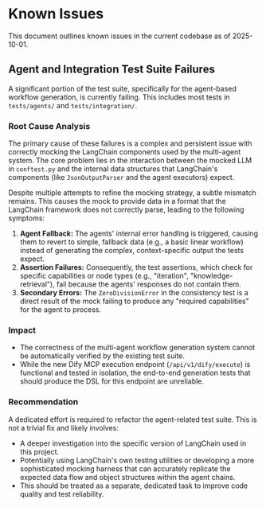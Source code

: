 # Known Issues

This document outlines known issues in the current codebase as of 2025-10-01.

## Agent and Integration Test Suite Failures

A significant portion of the test suite, specifically for the agent-based workflow generation, is currently failing. This includes most tests in `tests/agents/` and `tests/integration/`.

### Root Cause Analysis

The primary cause of these failures is a complex and persistent issue with correctly mocking the LangChain components used by the multi-agent system. The core problem lies in the interaction between the mocked LLM in `conftest.py` and the internal data structures that LangChain's components (like `JsonOutputParser` and the agent executors) expect.

Despite multiple attempts to refine the mocking strategy, a subtle mismatch remains. This causes the mock to provide data in a format that the LangChain framework does not correctly parse, leading to the following symptoms:

1.  **Agent Fallback:** The agents' internal error handling is triggered, causing them to revert to simple, fallback data (e.g., a basic linear workflow) instead of generating the complex, context-specific output the tests expect.
2.  **Assertion Failures:** Consequently, the test assertions, which check for specific capabilities or node types (e.g., "iteration", "knowledge-retrieval"), fail because the agents' responses do not contain them.
3.  **Secondary Errors:** The `ZeroDivisionError` in the consistency test is a direct result of the mock failing to produce any "required capabilities" for the agent to process.

### Impact

- The correctness of the multi-agent workflow generation system cannot be automatically verified by the existing test suite.
- While the new Dify MCP execution endpoint (`/api/v1/dify/execute`) is functional and tested in isolation, the end-to-end generation tests that should produce the DSL for this endpoint are unreliable.

### Recommendation

A dedicated effort is required to refactor the agent-related test suite. This is not a trivial fix and likely involves:
- A deeper investigation into the specific version of LangChain used in this project.
- Potentially using LangChain's own testing utilities or developing a more sophisticated mocking harness that can accurately replicate the expected data flow and object structures within the agent chains.
- This should be treated as a separate, dedicated task to improve code quality and test reliability.